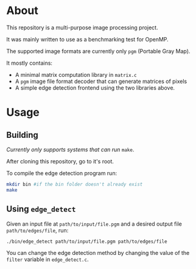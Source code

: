 # About

This repository is a multi-purpose image processing project.

It was mainly written to use as a benchmarking test for OpenMP.

The supported image formats are currently only `pgm` (Portable Gray Map).

It mostly contains:
- A minimal matrix computation library in `matrix.c` 
- A `pgm` image file format decoder that can generate matrices of pixels
- A simple edge detection frontend using the two libraries above.

# Usage
## Building

*Currently only supports systems that can run* `make`.

After cloning this repository, go to it's root.

To compile the edge detection program run:
```sh
mkdir bin #if the bin folder doesn't already exist
make
```

## Using `edge_detect`

Given an input file at `path/to/input/file.pgm` and a desired output file `path/to/edges/file`, run:

```sh
./bin/edge_detect path/to/input/file.pgm path/to/edges/file
```

You can change the edge detection method by changing the value of the `filter` variable in `edge_detect.c`.
